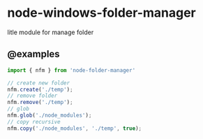# node-windows-folder-manager
litle module for manage folder

## @examples
```javascript
import { nfm } from 'node-folder-manager'

// create new folder
nfm.create('./temp'); 
// remove folder
nfm.remove('./temp'); 
// glob
nfm.glob('./node_modules');
// copy recursive
nfm.copy('./node_modules', './temp', true);

```
